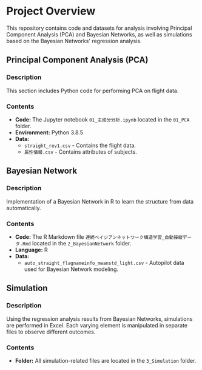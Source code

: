 # Project Overview

This repository contains code and datasets for analysis involving Principal Component Analysis (PCA) and Bayesian Networks, as well as simulations based on the Bayesian Networks' regression analysis.

## Principal Component Analysis (PCA)

### Description
This section includes Python code for performing PCA on flight data.

### Contents
- **Code:** The Jupyter notebook `01_主成分分析.ipynb` located in the `01_PCA` folder.
- **Environment:** Python 3.8.5
- **Data:**
  - `straight_rev1.csv` - Contains the flight data.
  - `属性情報.csv` - Contains attributes of subjects.

## Bayesian Network

### Description
Implementation of a Bayesian Network in R to learn the structure from data automatically.

### Contents
- **Code:** The R Markdown file `連続ベイジアンネットワーク構造学習_自動操縦データ.Rmd` located in the `2_BayesianNetwork` folder.
- **Language:** R
- **Data:**
  - `auto_straight_flagnameinfo_meanstd_light.csv` - Autopilot data used for Bayesian Network modeling.

## Simulation

### Description
Using the regression analysis results from Bayesian Networks, simulations are performed in Excel. Each varying element is manipulated in separate files to observe different outcomes.

### Contents
- **Folder:** All simulation-related files are located in the `3_Simulation` folder.
